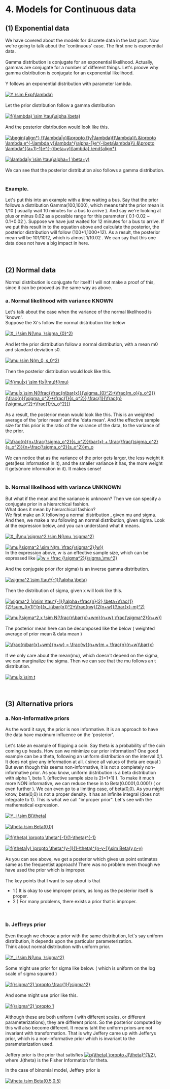 # 4. Models for Continuous data

## (1) Exponential data
We have covered about the models for discrete data in the last post. Now we're going to talk about the 'continuous' case. The first one is exponential data.
</br>
</br>
Gamma distribution is conjugate for an exponential likelihood. Actually, gammas are conjugate for a number of different things.
Let's proove why gamma distribution is conjugate for an exponential likelihood.
</br>
</br>
Y follows an exponential distribution with parameter lambda.
</br>
</br>
<a href="https://www.codecogs.com/eqnedit.php?latex=Y&space;\sim&space;Exp(\lambda)" target="_blank"><img src="https://latex.codecogs.com/gif.latex?Y&space;\sim&space;Exp(\lambda)" title="Y \sim Exp(\lambda)" /></a>
</br>
</br>
Let the prior distribution follow a gamma distribution
</br>
</br>
<a href="https://www.codecogs.com/eqnedit.php?latex=f(\lambda)&space;\sim&space;\tau(\alpha,\beta)" target="_blank"><img src="https://latex.codecogs.com/gif.latex?f(\lambda)&space;\sim&space;\tau(\alpha,\beta)" title="f(\lambda) \sim \tau(\alpha,\beta)" /></a>
</br>
</br>
And the posterior distribution would look like this.
</br>
</br>
<a href="https://www.codecogs.com/eqnedit.php?latex=\begin{align*}&space;f(\lambda|y)&\propto&space;f(y|\lambda)f(\lambda)\\&space;&\propto&space;\lambda&space;e^{-\lambda&space;y}\lambda^{\alpha-1}e^{-\beta\lambda}\\&space;&\propto&space;\lambda^{(a&plus;1)-1}e^{-(\beta&plus;y)\lambda}&space;\end{align*}" target="_blank"><img src="https://latex.codecogs.com/gif.latex?\begin{align*}&space;f(\lambda|y)&\propto&space;f(y|\lambda)f(\lambda)\\&space;&\propto&space;\lambda&space;e^{-\lambda&space;y}\lambda^{\alpha-1}e^{-\beta\lambda}\\&space;&\propto&space;\lambda^{(a&plus;1)-1}e^{-(\beta&plus;y)\lambda}&space;\end{align*}" title="\begin{align*} f(\lambda|y)&\propto f(y|\lambda)f(\lambda)\\ &\propto \lambda e^{-\lambda y}\lambda^{\alpha-1}e^{-\beta\lambda}\\ &\propto \lambda^{(a+1)-1}e^{-(\beta+y)\lambda} \end{align*}" /></a>
</br>
</br>
<a href="https://www.codecogs.com/eqnedit.php?latex=\lambda|y&space;\sim&space;\tau(\alpha&plus;1,\beta&plus;y)" target="_blank"><img src="https://latex.codecogs.com/gif.latex?\lambda|y&space;\sim&space;\tau(\alpha&plus;1,\beta&plus;y)" title="\lambda|y \sim \tau(\alpha+1,\beta+y)" /></a>
</br>
</br>
We can see that the posterior distribution also follows a gamma distribution.
</br>
</br>
### Example.
Let's put this into an example with a time waiting a bus. Say that the prior follows a distribution Gamma(100,1000), which means taht the prior mean is 1/10 ( usually wait 10 minutes for a bus to arrive ). And say we're looking at plus or minus 0.02 as a possible range for this parameter ( 0.1-0.02 ~ 0.1+0.02 ). Suppose we have just waited for 12 minutes for a bus to arrive. If we put this result in to the equation above and calculate the posterior, the posterior distribution will follow (100+1,1000+12). As a result, the posterior mean will be 101/1012, which is almost 1/10.02 . We can say that this one data does not have a big impact in here.
</br>
</br>
</br>

## (2) Normal data
Normal distribution is conjugate for itself! I will not make a proof of this, since it can be prooved as the same way as above.
</br>

### a. Normal likelihood with variance KNOWN
Let's talk about the case when the variance of the normal likelihood is 'known'.</br>
Suppose the Xi's follow the normal distribution like below
</br>
</br>
<a href="https://www.codecogs.com/eqnedit.php?latex=X_i&space;\sim&space;N(\mu,&space;\sigma_{0}^2)" target="_blank"><img src="https://latex.codecogs.com/gif.latex?X_i&space;\sim&space;N(\mu,&space;\sigma_{0}^2)" title="X_i \sim N(\mu, \sigma_{0}^2)" /></a>
</br>
</br>
And let the prior distribution follow a normal distribution, with a mean m0 and standard deviation s0.
</br>
</br>
<a href="https://www.codecogs.com/eqnedit.php?latex=\mu&space;\sim&space;N(m_0,&space;s_0^2)" target="_blank"><img src="https://latex.codecogs.com/gif.latex?\mu&space;\sim&space;N(m_0,&space;s_0^2)" title="\mu \sim N(m_0, s_0^2)" /></a>
</br>
</br>
Then the posterior distribution would look like this. 
</br>
</br>
<a href="https://www.codecogs.com/eqnedit.php?latex=f(\mu|x)&space;\sim&space;f(x|\mu)f(\mu)" target="_blank"><img src="https://latex.codecogs.com/gif.latex?f(\mu|x)&space;\sim&space;f(x|\mu)f(\mu)" title="f(\mu|x) \sim f(x|\mu)f(\mu)" /></a>
</br>
</br>
<a href="https://www.codecogs.com/eqnedit.php?latex=\mu|x&space;\sim&space;N(\frac{\frac{n\bar{x}}{\sigma_{0}^2}&plus;\frac{m_o}{s_o^2}}{\frac{n}{\sigma_o^2}&plus;\frac{1}{s_o^2}},\frac{1}{\frac{n}{\sigma_o^2}&plus;\frac{1}{s_o^2}})" target="_blank"><img src="https://latex.codecogs.com/gif.latex?\mu|x&space;\sim&space;N(\frac{\frac{n\bar{x}}{\sigma_{0}^2}&plus;\frac{m_o}{s_o^2}}{\frac{n}{\sigma_o^2}&plus;\frac{1}{s_o^2}},\frac{1}{\frac{n}{\sigma_o^2}&plus;\frac{1}{s_o^2}})" title="\mu|x \sim N(\frac{\frac{n\bar{x}}{\sigma_{0}^2}+\frac{m_o}{s_o^2}}{\frac{n}{\sigma_o^2}+\frac{1}{s_o^2}},\frac{1}{\frac{n}{\sigma_o^2}+\frac{1}{s_o^2}})" /></a>
</br>
</br>
As a result, the posterior mean would look like this. This is an weighted average of the 'prior mean' and the 'data mean'. And the effective sample size for this prior is the ratio of the vairance of the data, to the variance of the prior.
</br>
</br>
<a href="https://www.codecogs.com/eqnedit.php?latex=\frac{n}{n&plus;\frac{\sigma_o^2}{s_o^2}}\bar{x}&space;&plus;&space;\frac{\frac{\sigma_o^2}{s_o^2}}{n&plus;\frac{\sigma_o^2}{s_o^2}}m_o" target="_blank"><img src="https://latex.codecogs.com/gif.latex?\frac{n}{n&plus;\frac{\sigma_o^2}{s_o^2}}\bar{x}&space;&plus;&space;\frac{\frac{\sigma_o^2}{s_o^2}}{n&plus;\frac{\sigma_o^2}{s_o^2}}m_o" title="\frac{n}{n+\frac{\sigma_o^2}{s_o^2}}\bar{x} + \frac{\frac{\sigma_o^2}{s_o^2}}{n+\frac{\sigma_o^2}{s_o^2}}m_o" /></a>
</br>
</br>
We can notice that as the variance of the prior gets larger, the less weight it gets(less information in it), and the smaller variance it has, the more weight it gets(more information in it). It makes sense!
</br>
</br>

### b. Normal likelihood with variance UNKNOWN
But what if the mean and the variance is unknown? Then we can specify a conjugate prior in a hierarchical fashion. </br>
What does it mean by hierarchical fashion? </br>
We first make an X following a normal distribution , given mu and sigma. And then, we make a mu following an normal distribution, given sigma. Look at the expression below, and you can understand what it means.
</br>
</br>
<a href="https://www.codecogs.com/eqnedit.php?latex=X_i|\mu,\sigma^2&space;\sim&space;N(\mu,&space;\sigma^2)" target="_blank"><img src="https://latex.codecogs.com/gif.latex?X_i|\mu,\sigma^2&space;\sim&space;N(\mu,&space;\sigma^2)" title="X_i|\mu,\sigma^2 \sim N(\mu, \sigma^2)" /></a>
</br>
</br>
<a href="https://www.codecogs.com/eqnedit.php?latex=\mu|\sigma^2&space;\sim&space;N(m,&space;\frac{\sigma^2}{w})" target="_blank"><img src="https://latex.codecogs.com/gif.latex?\mu|\sigma^2&space;\sim&space;N(m,&space;\frac{\sigma^2}{w})" title="\mu|\sigma^2 \sim N(m, \frac{\sigma^2}{w})" /></a>
</br>
In the expression above, w is an effective sample size, which can be expressed like <a href="https://www.codecogs.com/eqnedit.php?latex=w&space;=&space;\frac&space;{\sigma^2}{\sigma_\mu^2}" target="_blank"><img src="https://latex.codecogs.com/gif.latex?w&space;=&space;\frac&space;{\sigma^2}{\sigma_\mu^2}" title="w = \frac {\sigma^2}{\sigma_\mu^2}" /></a>
</br>
</br>
And the conjugate prior (for sigma) is an inverse gamma distribution.
</br>
</br>
<a href="https://www.codecogs.com/eqnedit.php?latex=\sigma^2&space;\sim&space;\tau^{-1}(\alpha,\beta)" target="_blank"><img src="https://latex.codecogs.com/gif.latex?\sigma^2&space;\sim&space;\tau^{-1}(\alpha,\beta)" title="\sigma^2 \sim \tau^{-1}(\alpha,\beta)" /></a>
</br>
</br>
Then the distribution of sigma, given x will look like this.
</br>
</br>
<a href="https://www.codecogs.com/eqnedit.php?latex=\sigma^2&space;|x\sim&space;\tau^{-1}(\alpha&plus;\frac{n}{2},\beta&plus;\frac{1}{2}\sum_{i=1}^{n}(x_i-\bar{x})^2&plus;\frac{nw}{2(n&plus;w)}(\bar{x}-m)^2)" target="_blank"><img src="https://latex.codecogs.com/gif.latex?\sigma^2&space;|x\sim&space;\tau^{-1}(\alpha&plus;\frac{n}{2},\beta&plus;\frac{1}{2}\sum_{i=1}^{n}(x_i-\bar{x})^2&plus;\frac{nw}{2(n&plus;w)}(\bar{x}-m)^2)" title="\sigma^2 |x\sim \tau^{-1}(\alpha+\frac{n}{2},\beta+\frac{1}{2}\sum_{i=1}^{n}(x_i-\bar{x})^2+\frac{nw}{2(n+w)}(\bar{x}-m)^2)" /></a>
</br>
</br>
<a href="https://www.codecogs.com/eqnedit.php?latex=\mu|\sigma^2,x&space;\sim&space;N(\frac{n\bar{x}&plus;wm}{n&plus;w},\frac{\sigma^2}{n&plus;w})" target="_blank"><img src="https://latex.codecogs.com/gif.latex?\mu|\sigma^2,x&space;\sim&space;N(\frac{n\bar{x}&plus;wm}{n&plus;w},\frac{\sigma^2}{n&plus;w})" title="\mu|\sigma^2,x \sim N(\frac{n\bar{x}+wm}{n+w},\frac{\sigma^2}{n+w})" /></a>
</br>
</br>
The posterior mean here can be decomposed like the below ( weighted average of prior mean & data mean )
</br>
</br>
<a href="https://www.codecogs.com/eqnedit.php?latex=\frac{n\bar{x}&plus;wm}{n&plus;w}&space;=&space;\frac{w}{n&plus;w}m&space;&plus;&space;\frac{n}{n&plus;w}\bar{x}" target="_blank"><img src="https://latex.codecogs.com/gif.latex?\frac{n\bar{x}&plus;wm}{n&plus;w}&space;=&space;\frac{w}{n&plus;w}m&space;&plus;&space;\frac{n}{n&plus;w}\bar{x}" title="\frac{n\bar{x}+wm}{n+w} = \frac{w}{n+w}m + \frac{n}{n+w}\bar{x}" /></a>
</br>
</br>
If we only care about the mean(mu), which doesn't depend on the sigma, we can marginalize the sigma. Then we can see that
the mu follows an t distribution.
</br>
</br>
<a href="https://www.codecogs.com/eqnedit.php?latex=\mu|x&space;\sim&space;t" target="_blank"><img src="https://latex.codecogs.com/gif.latex?\mu|x&space;\sim&space;t" title="\mu|x \sim t" /></a>
</br>
</br>
</br>

## (3) Alternative priors
### a. Non-informative priors
As the word it says, the prior is non informative. It is an approach to have the data have maximum influence on the 'posterior'.
</br>
</br>
Let's take an example of flipping a coin. Say theta is a probability of the coin coming up heads. How can we minimize our prior information? One good example can be a theta, following an uniform distribution on the interval 0,1. It does not give any information at all. ( since all values of theta are equal ) But even though this seems non-informative, it is not a completely non-informative prior. As you know, uniform distribution is a beta distribution with alpha 1, beta 1. (effective sample size is 2(=1+1) ). To make it much more NON informative, we can reduce these in to Beta(0.0001,0.0001) ( or even further ). We can even go to a limiting case, of beta(0,0). As you might know, beta(0,0) is not a proper density. It has an infinite integral (does not integrate to 1). This is what we call "improper prior". Let's see with the mathematical expression.
</br>
</br>
<a href="https://www.codecogs.com/eqnedit.php?latex=Y_i&space;\sim&space;B(\theta)" target="_blank"><img src="https://latex.codecogs.com/gif.latex?Y_i&space;\sim&space;B(\theta)" title="Y_i \sim B(\theta)" /></a>
</br>
</br>
<a href="https://www.codecogs.com/eqnedit.php?latex=\theta&space;\sim&space;Beta(0,0)" target="_blank"><img src="https://latex.codecogs.com/gif.latex?\theta&space;\sim&space;Beta(0,0)" title="\theta \sim Beta(0,0)" /></a>
</br>
</br>
<a href="https://www.codecogs.com/eqnedit.php?latex=f(\theta)&space;\propto&space;\theta^{-1}(1-\theta)^{-1}" target="_blank"><img src="https://latex.codecogs.com/gif.latex?f(\theta)&space;\propto&space;\theta^{-1}(1-\theta)^{-1}" title="f(\theta) \propto \theta^{-1}(1-\theta)^{-1}" /></a>
</br>
</br>
<a href="https://www.codecogs.com/eqnedit.php?latex=f(\theta|y)&space;\propto&space;\theta^{y-1}(1-\theta)^{n-y-1}\sim&space;Beta(y,n-y)" target="_blank"><img src="https://latex.codecogs.com/gif.latex?f(\theta|y)&space;\propto&space;\theta^{y-1}(1-\theta)^{n-y-1}\sim&space;Beta(y,n-y)" title="f(\theta|y) \propto \theta^{y-1}(1-\theta)^{n-y-1}\sim Beta(y,n-y)" /></a>
</br>
</br>
As you can see above, we get a posterior which gives us point estimates same as the frequentist approach! There was no problem even though we have used the prior which is improper.
</br>
</br>
The key points that I want to say about is that
</br>
 - 1 ) It is okay to use improper priors, as long as the posterior itself is proper.</br>
 - 2 ) For many problems, there exists a prior that is improper.
</br>

### b. Jeffreys prior
Even though we choose a prior with the same distribution, let's say uniform distribution, it depends upon the particular parameterization. 
</br>
Think about normal distribution with uniform prior.
</br>
</br>
<a href="https://www.codecogs.com/eqnedit.php?latex=Y_i&space;\sim&space;N(\mu,&space;\sigma^2)" target="_blank"><img src="https://latex.codecogs.com/gif.latex?Y_i&space;\sim&space;N(\mu,&space;\sigma^2)" title="Y_i \sim N(\mu, \sigma^2)" /></a>
</br>
</br>
Some might use prior for sigma like below. ( which is uniform on the log scale of sigma squared )
</br>
</br>
<a href="https://www.codecogs.com/eqnedit.php?latex=f(\sigma^2)&space;\propto&space;\frac{1}{\sigma^2}" target="_blank"><img src="https://latex.codecogs.com/gif.latex?f(\sigma^2)&space;\propto&space;\frac{1}{\sigma^2}" title="f(\sigma^2) \propto \frac{1}{\sigma^2}" /></a>
</br>
</br>
And some might use prior like this.
</br>
</br>
<a href="https://www.codecogs.com/eqnedit.php?latex=f(\sigma^2)&space;\propto&space;1" target="_blank"><img src="https://latex.codecogs.com/gif.latex?f(\sigma^2)&space;\propto&space;1" title="f(\sigma^2) \propto 1" /></a>
</br>
</br>
Although these are both uniform ( with different scales, or different parameterizations), they are different priors. So the posterior computed by this will also become different. It means taht the uniform priors are not invariant with transformation. That is why Jeffery came up with Jefferys prior, which is a non-informative prior which is invariant to the parameterization used.
</br>
</br>
Jeffery prior is the prior that satisfies <a href="https://www.codecogs.com/eqnedit.php?latex=p(\theta)&space;\propto&space;J(\theta)^{1/2}" target="_blank"><img src="https://latex.codecogs.com/gif.latex?p(\theta)&space;\propto&space;J(\theta)^{1/2}" title="p(\theta) \propto J(\theta)^{1/2}" /></a>, where J(theta) is the Fisher Information for theta.

In the case of binomial model, Jeffery prior is 
</br>
</br>
<a href="https://www.codecogs.com/eqnedit.php?latex=\theta&space;\sim&space;Beta(0.5,0.5)" target="_blank"><img src="https://latex.codecogs.com/gif.latex?\theta&space;\sim&space;Beta(0.5,0.5)" title="\theta \sim Beta(0.5,0.5)" /></a>
